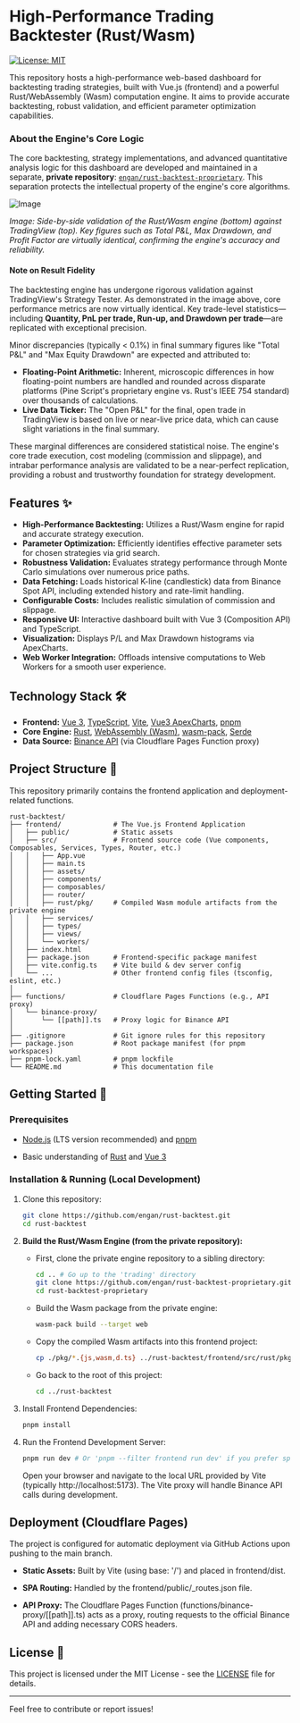 # High-Performance Trading Backtester (Rust/Wasm)

[![License: MIT](https://img.shields.io/badge/License-MIT-yellow.svg)](LICENSE.md)

This repository hosts a high-performance web-based dashboard for backtesting trading strategies, built with Vue.js (frontend) and a powerful Rust/WebAssembly (Wasm) computation engine. It aims to provide accurate backtesting, robust validation, and efficient parameter optimization capabilities.

### About the Engine's Core Logic

The core backtesting, strategy implementations, and advanced quantitative analysis logic for this dashboard are developed and maintained in a separate, **private repository**: [`engan/rust-backtest-proprietary`](https://github.com/engan/rust-backtest-proprietary). This separation protects the intellectual property of the engine's core algorithms.

![Image](https://github.com/user-attachments/assets/734e440f-f2ab-4d61-8d04-e5d41609e037)

_Image: Side-by-side validation of the Rust/Wasm engine (bottom) against TradingView (top). Key figures such as Total P&L, Max Drawdown, and Profit Factor are virtually identical, confirming the engine's accuracy and reliability._

#### Note on Result Fidelity

The backtesting engine has undergone rigorous validation against TradingView's Strategy Tester. As demonstrated in the image above, core performance metrics are now virtually identical. Key trade-level statistics—including **Quantity, PnL per trade, Run-up, and Drawdown per trade**—are replicated with exceptional precision.

Minor discrepancies (typically < 0.1%) in final summary figures like "Total P&L" and "Max Equity Drawdown" are expected and attributed to:

*   **Floating-Point Arithmetic:** Inherent, microscopic differences in how floating-point numbers are handled and rounded across disparate platforms (Pine Script's proprietary engine vs. Rust's IEEE 754 standard) over thousands of calculations.
*   **Live Data Ticker:** The "Open P&L" for the final, open trade in TradingView is based on live or near-live price data, which can cause slight variations in the final summary.

These marginal differences are considered statistical noise. The engine's core trade execution, cost modeling (commission and slippage), and intrabar performance analysis are validated to be a near-perfect replication, providing a robust and trustworthy foundation for strategy development.

## Features ✨

-   **High-Performance Backtesting:** Utilizes a Rust/Wasm engine for rapid and accurate strategy execution.
-   **Parameter Optimization:** Efficiently identifies effective parameter sets for chosen strategies via grid search.
-   **Robustness Validation:** Evaluates strategy performance through Monte Carlo simulations over numerous price paths.
-   **Data Fetching:** Loads historical K-line (candlestick) data from Binance Spot API, including extended history and rate-limit handling.
-   **Configurable Costs:** Includes realistic simulation of commission and slippage.
-   **Responsive UI:** Interactive dashboard built with Vue 3 (Composition API) and TypeScript.
-   **Visualization:** Displays P/L and Max Drawdown histograms via ApexCharts.
-   **Web Worker Integration:** Offloads intensive computations to Web Workers for a smooth user experience.

## Technology Stack 🛠️

-   **Frontend:** [Vue 3](https://vuejs.org/), [TypeScript](https://www.typescriptlang.org/), [Vite](https://vitejs.dev/), [Vue3 ApexCharts](https://github.com/apexcharts/vue3-apexcharts), [pnpm](https://pnpm.io/)
-   **Core Engine:** [Rust](https://www.rust-lang.org/), [WebAssembly (Wasm)](https://webassembly.org/), [wasm-pack](https://rustwasm.github.io/wasm-pack/), [Serde](https://serde.rs/)
-   **Data Source:** [Binance API](https://binance-docs.github.io/apidocs/spot/en/) (via Cloudflare Pages Function proxy)

## Project Structure 📁

This repository primarily contains the frontend application and deployment-related functions.

```text
rust-backtest/
├── frontend/             # The Vue.js Frontend Application
│   ├── public/           # Static assets
│   ├── src/              # Frontend source code (Vue components, Composables, Services, Types, Router, etc.)
│   │   ├── App.vue
│   │   ├── main.ts
│   │   ├── assets/
│   │   ├── components/
│   │   ├── composables/
│   │   ├── router/
│   │   ├── rust/pkg/     # Compiled Wasm module artifacts from the private engine
│   │   ├── services/
│   │   ├── types/
│   │   ├── views/
│   │   └── workers/
│   ├── index.html
│   ├── package.json      # Frontend-specific package manifest
│   ├── vite.config.ts    # Vite build & dev server config
│   └── ...               # Other frontend config files (tsconfig, eslint, etc.)
│
├── functions/            # Cloudflare Pages Functions (e.g., API proxy)
│   └── binance-proxy/
│       └── [[path]].ts   # Proxy logic for Binance API
│
├── .gitignore            # Git ignore rules for this repository
├── package.json          # Root package manifest (for pnpm workspaces)
├── pnpm-lock.yaml        # pnpm lockfile
└── README.md             # This documentation file
```

Getting Started 🚀
------------------

### Prerequisites

*   [Node.js](https://www.google.com/url?sa=E&q=https://nodejs.org/) (LTS version recommended) and [pnpm](https://www.google.com/url?sa=E&q=https://pnpm.io/installation)
    
*   Basic understanding of [Rust](https://www.google.com/url?sa=E&q=https://www.rust-lang.org/) and [Vue 3](https://www.google.com/url?sa=E&q=https://vuejs.org/)
    

### Installation & Running (Local Development)

1.  Clone this repository:
     ```bash
    git clone https://github.com/engan/rust-backtest.git
    cd rust-backtest
    ```
    
2.  **Build the Rust/Wasm Engine (from the private repository):**
    
    *   First, clone the private engine repository to a sibling directory:
        ```bash
        cd .. # Go up to the 'trading' directory
        git clone https://github.com/engan/rust-backtest-proprietary.git # This will require authentication
        cd rust-backtest-proprietary
        ```
    *   Build the Wasm package from the private engine:
        ```bash
        wasm-pack build --target web
        ```
        
    *   Copy the compiled Wasm artifacts into this frontend project:
        ```bash
        cp ./pkg/*.{js,wasm,d.ts} ../rust-backtest/frontend/src/rust/pkg/
        ```
        
    *   Go back to the root of this project:
        ```bash
        cd ../rust-backtest
        ```
        
3.  Install Frontend Dependencies:
    ```bash
    pnpm install
    ```
    
4.  Run the Frontend Development Server:
    ```bash
    pnpm run dev # Or 'pnpm --filter frontend run dev' if you prefer specifying the workspace filter
    ```
    Open your browser and navigate to the local URL provided by Vite (typically http://localhost:5173). The Vite proxy will handle Binance API calls during development.
    

Deployment (Cloudflare Pages)
-----------------------------

The project is configured for automatic deployment via GitHub Actions upon pushing to the main branch.

*   **Static Assets:** Built by Vite (using base: '/') and placed in frontend/dist.
    
*   **SPA Routing:** Handled by the frontend/public/\_routes.json file.
    
*   **API Proxy:** The Cloudflare Pages Function (functions/binance-proxy/\[[path]]\.ts) acts as a proxy, routing requests to the official Binance API and adding necessary CORS headers.
    

License 📄
----------

This project is licensed under the MIT License - see the [LICENSE](https://www.google.com/url?sa=E&q=LICENSE.md) file for details.

----------
Feel free to contribute or report issues!